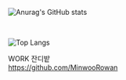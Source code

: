 ![Anurag's GitHub stats](https://github-readme-stats.vercel.app/api?username=KoreanTuna&show_icons=true&theme=dracula)


<br>

![Top Langs](https://github-readme-stats.vercel.app/api/top-langs/?username=KoreanTuna&layout=compact&theme=dracula)



WORK 잔디밭
<br>
https://github.com/MinwooRowan
